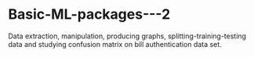 # Basic-ML-packages---2
Data extraction, manipulation, producing graphs, splitting-training-testing data and studying confusion matrix on bill authentication data set.
